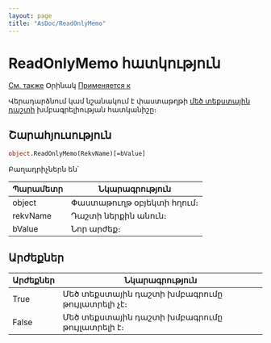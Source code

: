 ```yaml
---
layout: page
title: "AsDoc/ReadOnlyMemo"
---
```



# ReadOnlyMemo հատկություն

[См. также](../Asdoc.md) Օրինակ [Применяется к](../Asdoc.md)

Վերադարձնում կամ նշանակում է փաստաթղթի [մեծ տեքստային դաշտի](../Defs/doc.html#Memo "Memo") խմբագրելիության հատկանիշը։

## Շարահյուսություն

``` vb
object.ReadOnlyMemo(RekvName)[=bValue]
```
Բաղադրիչներն են՝

| Պարամետր | Նկարագրություն |
|--|--|
| object | Փաստաթուղթ օբյեկտի հղում։ |
| rekvName | Դաշտի ներքին անուն։|
| bValue | Նոր արժեք։ |


## Արժեքներ

| Արժեքներ | Նկարագրություն |
|--|--|
| True | Մեծ տեքստային դաշտի խմբագրումը թույլատրելի չէ։  |
| False | Մեծ տեքստային դաշտի խմբագրումը թույլատրելի է։  |


